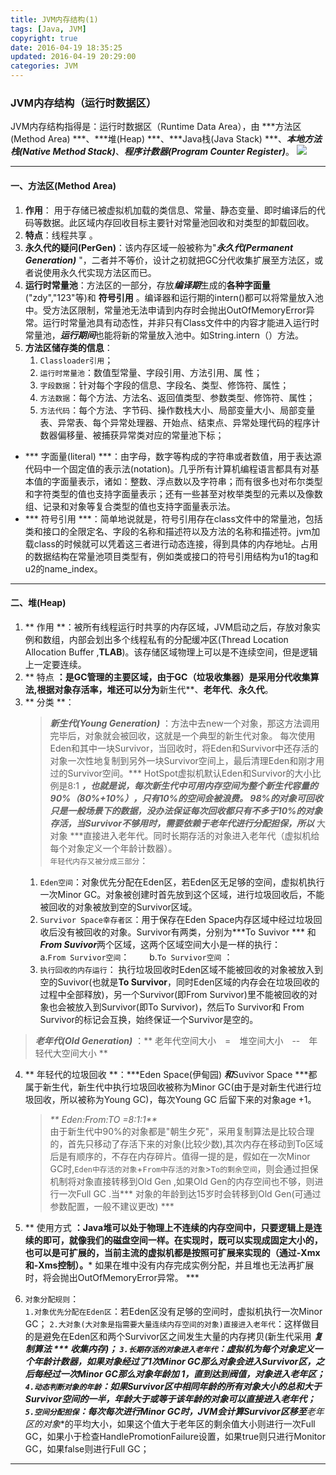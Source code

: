 ```yaml
---
title: JVM内存结构(1)
tags: [Java, JVM]
copyright: true
date: 2016-04-19 18:35:25
updated: 2016-04-19 20:29:00
categories: JVM
---
```


### JVM内存结构（运行时数据区）
JVM内存结构指得是：运行时数据区（Runtime Data Area），由 ***方法区(Method Area) ***、***堆(Heap) ***、***Java栈(Java Stack) ***、***本地方法栈(Native Method Stack)***、***程序计数器(Program Counter Register)***。
![](http://p5vswdxl9.bkt.clouddn.com/JVMRuntime)
<!-- more -->
--------------------
#### 一、方法区(Method Area)  
1. **作用**： 用于存储已被虚拟机加载的类信息、常量、静态变量、即时编译后的代码等数据。此区域内存回收目标主要针对常量池回收和对类型的卸载回收。 
2. **特点**：线程共享 。
3. **永久代的疑问(PerGen)**：该内存区域一般被称为"_**永久代(Permanent Generation)**_ "，二者并不等价，设计之初就把GC分代收集扩展至方法区，或者说使用永久代实现方法区而已。
4. **运行时常量池**：方法区的一部分，存放***编译期***生成的**各种字面量**("zdy","123"等)和 **符号引用** 。编译器和运行期的intern()都可以将常量放入池中。受方法区限制，常量池无法申请到内存时会抛出OutOfMemoryError异常。运行时常量池具有动态性，并非只有Class文件中的内容才能进入运行时常量池，***运行期间***也能将新的常量放入池中。如String.intern（）方法。
5. **方法区储存类的信息**： 
    1. `Classloader引用`；
    2. `运行时常量池`：数值型常量、字段引用、方法引用、属   性；  
    3. `字段数据`：针对每个字段的信息、字段名、类型、修饰符、属性；
    4. `方法数据`：每个方法、方法名、返回值类型、参数类型、修饰符、属性；
    5. `方法代码`：每个方法、字节码、操作数栈大小、局部变量大小、局部变量表、异常表、每个异常处理器、开始点、结束点、异常处理代码的程序计数器偏移量、被捕获异常类对应的常量池下标；
         
* *** 字面量(literal) ***：由字母，数字等构成的字符串或者数值，用于表达源代码中一个固定值的表示法(notation)。几乎所有计算机编程语言都具有对基本值的字面量表示，诸如：整数、浮点数以及字符串；而有很多也对布尔类型和字符类型的值也支持字面量表示；还有一些甚至对枚举类型的元素以及像数组、记录和对象等复合类型的值也支持字面量表示法。
* *** 符号引用 ***：简单地说就是，符号引用存在class文件中的常量池，包括类和接口的全限定名、字段的名称和描述符以及方法的名称和描述符。jvm加载class的时候就可以凭着这三者进行动态连接，得到具体的内存地址。占用的数据结构在常量池项目类型有，例如类或接口的符号引用结构为u1的tag和u2的name_index。
--------------------
#### 二、堆(Heap)
1. ** 作用 **：被所有线程运行时共享的内存区域，JVM启动之后，存放对象实例和数组，内部会划出多个线程私有的分配缓冲区(Thread Location Allocation Buffer ,__TLAB__)。该存储区域物理上可以是不连续空间，但是逻辑上一定要连续。
2. ** 特点 **：是GC管理的主要区域，由于GC（垃圾收集器）是采用分代收集算法,根据对象存活率，堆还可以分为**新生代**、**老年代**、**永久代**。
3. ** 分类 **：
    > _**新生代(Young Generation)**_ ：方法中去new一个对象，那这方法调用完毕后，对象就会被回收，这就是一个典型的新生代对象。 每次使用Eden和其中一块Survivor，当回收时，将Eden和Survivor中还存活的对象一次性地复制到另外一块Survivor空间上，最后清理Eden和刚才用过的Survivor空间。*** HotSpot虚拟机默认Eden和Survivor的大小比例是8:1 ***，也就是说，每次新生代中可用内存空间为整个新生代容量的90%（80%+10%），只有10%的空间会被浪费。 98%的对象可回收只是一般场景下的数据，没办法保证每次回收都只有不多于10%的对象存活，当Survivor不够用时，需要依赖于老年代进行分配担保，所以*** 大对象 ***直接进入老年代。同时长期存活的对象进入老年代（虚拟机给每个对象定义一个年龄计数器）。    
`年轻代内存又被分成三部分`：  
    1. `Eden空间`：对象优先分配在Eden区，若Eden区无足够的空间，虚拟机执行一次Minor GC。对象被创建时首先放到这个区域，进行垃圾回收后，不能被回收的对象被放到空的Survivor区域。
    2. `Survivor Space幸存者区`：用于保存在Eden Space内存区域中经过垃圾回收后没有被回收的对象。Survivor有两类，分别为***To Suvivor *** 和 ***From Suvivor***两个区域，这两个区域空间大小是一样的执行：
          &emsp;&emsp;a.`From Survivor空间`：
          &emsp;&emsp;b.`To Survivor空间` ：      
    3. `执行回收的内存运行`： 执行垃圾回收时Eden区域不能被回收的对象被放入到空的Suvivor(也就是**To Survivor**，同时Eden区域的内存会在垃圾回收的过程中全部释放)，另一个Survivor(即From Survivor)里不能被回收的对象也会被放入到Survivor(即To Survivor)，然后To Survivor和 From Survivor的标记会互换，始终保证一个Survivor是空的。 
      
 > _**老年代(Old Generation)**_ ：** 老年代空间大小&emsp;=&emsp;堆空间大小&emsp;--&emsp;年轻代大空间大小 **   
4. ** 年轻代的垃圾回收 **：***Eden Space(伊甸园) ***和***Suvivor Space ***都属于新生代，新生代中执行垃圾回收被称为Minor GC(由于是对新生代进行垃圾回收，所以被称为Young GC)，每次Young GC 后留下来的对象age +1。
    > _** Eden:From:TO =8:1:1**_    
    由于新生代中90%的对象都是"朝生夕死"，采用复制算法是比较合理的，首先只移动了存活下来的对象(比较少数),其次内存在移动到To区域后是有顺序的，不存在内存碎片。值得一提的是，假如在一次Minor GC时,`Eden中存活的对象`+`From中存活的对象`>`To的剩余空间`，则会通过担保机制将对象直接转移到Old Gen ,如果Old Gen的内存空间也不够，则进行一次Full GC .当*** 对象的年龄到达15岁时会转移到Old Gen(可通过参数配置，一般不建议更改) ***
    
5. ** 使用方式 **：Java堆可以处于物理上不连续的内存空间中，只要逻辑上是连续的即可，就像我们的磁盘空间一样。在实现时，既可以实现成固定大小的，也可以是可扩展的，当前主流的虚拟机都是按照可扩展来实现的（通过-Xmx和-Xms控制）。*** 如果在堆中没有内存完成实例分配，并且堆也无法再扩展时，将会抛出OutOfMemoryError异常。 ***
6. `对象分配规则`：  
    `1.对象优先分配在Eden区`：若Eden区没有足够的空间时，虚拟机执行一次Minor GC；
    `2.大对象(大对象是指需要大量连续内存空间的对象)直接进入老年代`：这样做目的是避免在Eden区和两个Survivor区之间发生大量的内存拷贝(新生代采用 ***复制算法 *** 收集内存)； 
    `3.长期存活的对象进入老年代`：虚拟机为每个对象定义一个年龄计数器，如果对象经过了1次Minor GC那么对象会进入Survivor区，之后每经过一次Minor GC那么对象年龄加 1，直到达到阀值，对象进入老年区；
    `4.动态判断对象的年龄`：如果Survivor区中相同年龄的所有对象大小的总和大于Survivor空间的一半，年龄大于或等于该年龄的对象可以直接进入老年代；
    `5.空间分配担保`：每次每次进行Minor GC时，JVM会计算Survivor区移至**老年区的对象**的平均大小，如果这个值大于老年区的剩余值大小则进行一次Full GC，如果小于检查HandlePromotionFailure设置，如果true则只进行Monitor GC，如果false则进行Full GC；    
                   
-------



